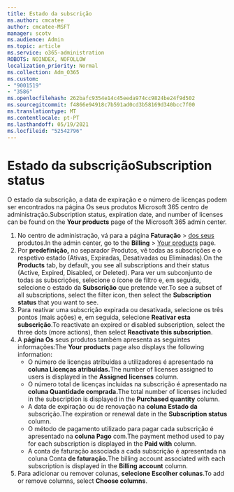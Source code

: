 ```yaml
---
title: Estado da subscrição
ms.author: cmcatee
author: cmcatee-MSFT
manager: scotv
ms.audience: Admin
ms.topic: article
ms.service: o365-administration
ROBOTS: NOINDEX, NOFOLLOW
localization_priority: Normal
ms.collection: Adm_O365
ms.custom:
- "9001519"
- "3586"
ms.openlocfilehash: 262bafc9354e14c45eeda974cc9824be24f9d502
ms.sourcegitcommit: f4866e94918c7b591ad0cd3b58169d340bcc7f00
ms.translationtype: MT
ms.contentlocale: pt-PT
ms.lasthandoff: 05/19/2021
ms.locfileid: "52542796"
---
```

# <a name="subscription-status"></a><span data-ttu-id="62559-102">Estado da subscrição</span><span class="sxs-lookup"><span data-stu-id="62559-102">Subscription status</span></span>

<span data-ttu-id="62559-103">O estado da subscrição, a data de expiração  e o número de licenças podem ser encontrados na página Os seus produtos Microsoft 365 centro de administração.</span><span class="sxs-lookup"><span data-stu-id="62559-103">Subscription status, expiration date, and number of licenses can be found on the **Your products** page of the Microsoft 365 admin center.</span></span>

1. <span data-ttu-id="62559-104">No centro de administração, vá para a página **Faturação**  >  [dos seus](https://go.microsoft.com/fwlink/p/?linkid=842054) produtos.</span><span class="sxs-lookup"><span data-stu-id="62559-104">In the admin center, go to the **Billing** > [Your products](https://go.microsoft.com/fwlink/p/?linkid=842054) page.</span></span>
2. <span data-ttu-id="62559-105">Por **predefinição,** no separador Produtos, vê todas as subscrições e o respetivo estado (Ativas, Expiradas, Desativadas ou Eliminadas).</span><span class="sxs-lookup"><span data-stu-id="62559-105">On the **Products** tab, by default, you see all subscriptions and their status (Active, Expired, Disabled, or Deleted).</span></span> <span data-ttu-id="62559-106">Para ver um subconjunto de todas as subscrições, selecione o ícone de filtro e, em seguida, selecione o estado da **Subscrição** que pretende ver.</span><span class="sxs-lookup"><span data-stu-id="62559-106">To see a subset of all subscriptions, select the filter icon, then select the **Subscription status** that you want to see.</span></span>
3. <span data-ttu-id="62559-107">Para reativar uma subscrição expirada ou desativada, selecione os três pontos (mais ações) e, em seguida, selecione **Reativar esta subscrição**.</span><span class="sxs-lookup"><span data-stu-id="62559-107">To reactivate an expired or disabled subscription, select the three dots (more actions), then select **Reactivate this subscription**.</span></span>
4. <span data-ttu-id="62559-108">A **página Os** seus produtos também apresenta as seguintes informações:</span><span class="sxs-lookup"><span data-stu-id="62559-108">The **Your products** page also displays the following information:</span></span>
    - <span data-ttu-id="62559-109">O número de licenças atribuídas a utilizadores é apresentado na **coluna Licenças atribuídas.**</span><span class="sxs-lookup"><span data-stu-id="62559-109">The number of licenses assigned to users is displayed in the **Assigned licenses** column.</span></span>
    - <span data-ttu-id="62559-110">O número total de licenças incluídas na subscrição é apresentado na **coluna Quantidade comprada.**</span><span class="sxs-lookup"><span data-stu-id="62559-110">The total number of licenses included in the subscription is displayed in the **Purchased quantity** column.</span></span>
    - <span data-ttu-id="62559-111">A data de expiração ou de renovação na **coluna Estado da** subscrição.</span><span class="sxs-lookup"><span data-stu-id="62559-111">The expiration or renewal date in the **Subscription status** column.</span></span>
    - <span data-ttu-id="62559-112">O método de pagamento utilizado para pagar cada subscrição é apresentado na **coluna Pago** com.</span><span class="sxs-lookup"><span data-stu-id="62559-112">The payment method used to pay for each subscription is displayed in the **Paid with** column.</span></span>
    - <span data-ttu-id="62559-113">A conta de faturação associada a cada subscrição é apresentada na coluna Conta **de faturação.**</span><span class="sxs-lookup"><span data-stu-id="62559-113">The billing account associated with each subscription is displayed in the **Billing account** column.</span></span>
5. <span data-ttu-id="62559-114">Para adicionar ou remover colunas, **selecione Escolher colunas**.</span><span class="sxs-lookup"><span data-stu-id="62559-114">To add or remove columns, select **Choose columns**.</span></span>
